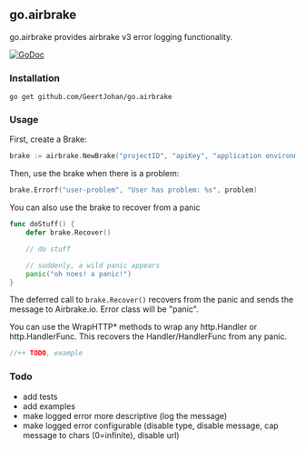 ## go.airbrake

go.airbrake provides airbrake v3 error logging functionality.

[![GoDoc](https://godoc.org/github.com/GeertJohan/go.airbrake?status.png)](https://godoc.org/github.com/GeertJohan/go.airbrake)

### Installation
`go get github.com/GeertJohan/go.airbrake`

### Usage
First, create a Brake:
``` go
brake := airbrake.NewBrake("projectID", "apiKey", "application environment", nil)
```
Then, use the brake when there is a problem:
```go
brake.Errorf("user-problem", "User has problem: %s", problem)
```

You can also use the brake to recover from a panic
```go
func doStuff() {
	defer brake.Recover()

	// do stuff

	// suddenly, a wild panic appears
	panic("oh noes! a panic!")
}
```
The deferred call to `brake.Recover()` recovers from the panic and sends the message to Airbrake.io. Error class will be "panic".

You can use the WrapHTTP* methods to wrap any http.Handler or http.HandlerFunc. This recovers the Handler/HandlerFunc from any panic.
```go
//++ TODO, example
```

### Todo
 - add tests
 - add examples
 - make logged error more descriptive (log the message)
 - make logged error configurable (disable type, disable message, cap message to chars (0=infinite), disable url)